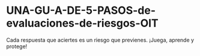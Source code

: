 # UNA-GU-A-DE-5-PASOS-de-evaluaciones-de-riesgos-OIT
Cada respuesta que aciertes es un riesgo que previenes. ¡Juega, aprende y protege!
